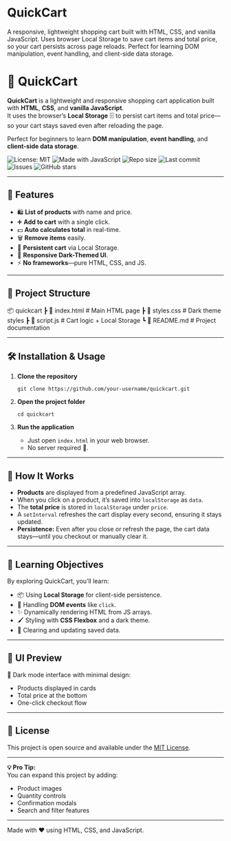 # QuickCart
A responsive, lightweight shopping cart built with HTML, CSS, and vanilla JavaScript. Uses browser Local Storage to save cart items and total price, so your cart persists across page reloads. Perfect for learning DOM manipulation, event handling, and client-side data storage.


# 🛒 QuickCart

**QuickCart** is a lightweight and responsive shopping cart application built with **HTML**, **CSS**, and **vanilla JavaScript**.  
It uses the browser’s **Local Storage** 🗄️ to persist cart items and total price—so your cart stays saved even after reloading the page.  

Perfect for beginners to learn **DOM manipulation**, **event handling**, and **client-side data storage**.

![License: MIT](https://img.shields.io/badge/License-MIT-yellow.svg) ![Made with JavaScript](https://img.shields.io/badge/Made%20with-JavaScript-yellowgreen) ![Repo size](https://img.shields.io/github/repo-size/kaihere14/-Quickcart) ![Last commit](https://img.shields.io/github/last-commit/kaihere14/-Quickcart) ![Issues](https://img.shields.io/github/issues/kaihere14/-Quickcart) ![GitHub stars](https://img.shields.io/github/stars/kaihere14/-Quickcart?style=social)


---

## 🚀 Features

- 🛍️ **List of products** with name and price.
- ➕ **Add to cart** with a single click.
- 💵 **Auto calculates total** in real-time.
- 🗑️ **Remove items** easily.
- 💾 **Persistent cart** via Local Storage.
- 🎨 **Responsive Dark-Themed UI**.
- ⚡ **No frameworks**—pure HTML, CSS, and JS.

---

## 📂 Project Structure

📦 quickcart
┣ 📜 index.html # Main HTML page
┣ 📜 styles.css # Dark theme styles
┣ 📜 script.js # Cart logic + Local Storage
┗ 📜 README.md # Project documentation


---

## 🛠️ Installation & Usage

1. **Clone the repository**
    ```
    git clone https://github.com/your-username/quickcart.git
    ```

2. **Open the project folder**
    ```
    cd quickcart
    ```

3. **Run the application**
    - Just open `index.html` in your web browser.
    - No server required 🚀.

---

## 📌 How It Works

- **Products** are displayed from a predefined JavaScript array.
- When you click on a product, it’s saved into `localStorage` as `data`.
- The **total price** is stored in `localStorage` under `price`.
- A `setInterval` refreshes the cart display every second, ensuring it stays updated.
- **Persistence:** Even after you close or refresh the page, the cart data stays—until you checkout or manually clear it.

---

## 🧠 Learning Objectives

By exploring QuickCart, you’ll learn:
- 📦 Using **Local Storage** for client-side persistence.
- 🎯 Handling **DOM events** like `click`.
- ✨ Dynamically rendering HTML from JS arrays.
- 🖌️ Styling with **CSS Flexbox** and a dark theme.
- 🧹 Clearing and updating saved data.

---

## 🎨 UI Preview

🖤 Dark mode interface with minimal design:  
- Products displayed in cards
- Total price at the bottom
- One-click checkout flow

---

## 📄 License

This project is open source and available under the [MIT License](LICENSE).

---

**💡 Pro Tip:**  
You can expand this project by adding:
- Product images  
- Quantity controls  
- Confirmation modals  
- Search and filter features

---

Made with ❤️ using HTML, CSS, and JavaScript.

